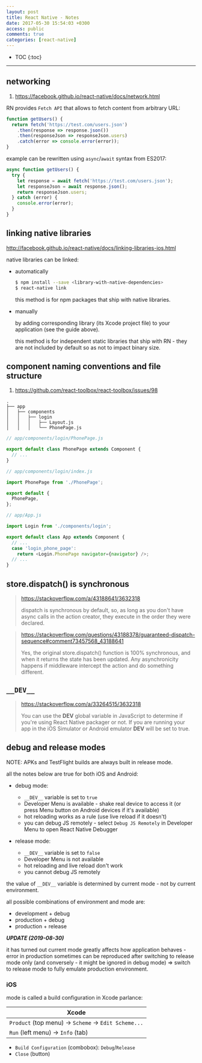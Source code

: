 ```yaml
---
layout: post
title: React Native - Notes
date: 2017-05-30 15:54:03 +0300
access: public
comments: true
categories: [react-native]
---
```


<!-- @format -->

<!-- more -->

* TOC
{:toc}
<hr>

## networking

1. <https://facebook.github.io/react-native/docs/network.html>

RN provides `Fetch API` that allows to fetch content from arbitrary URL:

```javascript
function getUsers() {
  return fetch('https://test.com/users.json')
    .then(response => response.json())
    .then(responseJson => responseJson.users)
    .catch(error => console.error(error));
}
```

example can be rewritten using `async`/`await` syntax from ES2017:

```javascript
async function getUsers() {
  try {
    let response = await fetch('https://test.com/users.json');
    let responseJson = await response.json();
    return responseJson.users;
  } catch (error) {
    console.error(error);
  }
}
```

## linking native libraries

<http://facebook.github.io/react-native/docs/linking-libraries-ios.html>

native libraries can be linked:

- automatically

  ```sh
  $ npm install --save <library-with-native-dependencies>
  $ react-native link
  ```

  this method is for npm packages that ship with native libraries.

- manually

  by adding corresponding library (its Xcode project file) to your application
  (see the guide above).

  this method is for independent static libraries that ship with RN - they are
  not included by default so as not to impact binary size.

## component naming conventions and file structure

1. <https://github.com/react-toolbox/react-toolbox/issues/98>

```
.
├── app
│   ├── components
│   │   ├── login
│   │   │   ├── Layout.js
│   │   │   └── PhonePage.js
```

```javascript
// app/components/login/PhonePage.js

export default class PhonePage extends Component {
  // ...
}
```

```javascript
// app/components/login/index.js

import PhonePage from './PhonePage';

export default {
  PhonePage,
};
```

```javascript
// app/App.js

import Login from './components/login';

export default class App extends Component {
  // ...
  case 'login_phone_page':
    return <Login.PhonePage navigator={navigator} />;
  // ...
}
```

## store.dispatch() is synchronous

> <https://stackoverflow.com/a/43188641/3632318>
>
> dispatch is synchronous by default, so, as long as you don't have async calls
> in the action creator, they execute in the order they were declared.

> <https://stackoverflow.com/questions/43188378/guaranteed-dispatch-sequence#comment73457568_43188641>
>
> Yes, the original store.dispatch() function is 100% synchronous, and when it
> returns the state has been updated. Any asynchronicity happens if middleware
> intercept the action and do something different.

## `__DEV__`

> <https://stackoverflow.com/a/33264515/3632318>
>
> You can use the **DEV** global variable in JavaScript to determine if you're
> using React Native packager or not. If you are running your app in the iOS
> Simulator or Android emulator **DEV** will be set to true.

## debug and release modes

NOTE: APKs and TestFlight builds are always built in release mode.

all the notes below are true for both iOS and Android:

- debug mode:

  - `__DEV__` variable is set to `true`
  - Developer Menu is available - shake real device to access it (or press Menu
    button on Android devices if it's available)
  - hot reloading works as a rule (use live reload if it doesn't)
  - you can debug JS remotely - select `Debug JS Remotely` in Developer Menu to
    open React Native Debugger

- release mode:

  - `__DEV__` variable is set to `false`
  - Developer Menu is not available
  - hot reloading and live reload don't work
  - you cannot debug JS remotely

the value of `__DEV__` variable is determined by current mode - not by current
environment.

all possible combinations of environment and mode are:

- development + debug
- production + debug
- production + release

**_UPDATE (2019-08-30)_**

it has turned out current mode greatly affects how application behaves - error
in production sometimes can be reproduced after switching to release mode only
(and conversely - it might be ignored in debug mode) => switch to release mode
to fully emulate production environment.

### iOS

mode is called a build configuration in Xcode parlance:

| Xcode                                              |
| -------------------------------------------------- |
| `Product` (top menu) → `Scheme` → `Edit Scheme...` |
| `Run` (left menu) → `Info` (tab)                   |

- `Build Configuration` (combobox): `Debug`/`Release`
- `Close` (button)
